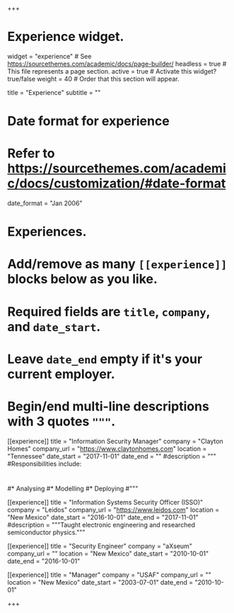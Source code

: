 +++
# Experience widget.
widget = "experience"  # See https://sourcethemes.com/academic/docs/page-builder/
headless = true  # This file represents a page section.
active = true  # Activate this widget? true/false
weight = 40  # Order that this section will appear.

title = "Experience"
subtitle = ""

# Date format for experience
#   Refer to https://sourcethemes.com/academic/docs/customization/#date-format
date_format = "Jan 2006"

# Experiences.
#   Add/remove as many `[[experience]]` blocks below as you like.
#   Required fields are `title`, `company`, and `date_start`.
#   Leave `date_end` empty if it's your current employer.
#   Begin/end multi-line descriptions with 3 quotes `"""`.
[[experience]]
  title = "Information Security Manager"
  company = "Clayton Homes"
  company_url = "https://www.claytonhomes.com"
  location = "Tennessee"
  date_start = "2017-11-01"
  date_end = ""
  #description = """
  #Responsibilities include:
  #
  #* Analysing
  #* Modelling
  #* Deploying
  #"""

[[experience]]
  title = "Information Systems Security Officer (ISSO)"
  company = "Leidos"
  company_url = "https://www.leidos.com"
  location = "New Mexico"
  date_start = "2016-10-01"
  date_end = "2017-11-01"
  #description = """Taught electronic engineering and researched semiconductor physics."""

[[experience]]
  title = "Security Engineer"
  company = "aXseum"
  company_url = ""
  location = "New Mexico"
  date_start = "2010-10-01"
  date_end = "2016-10-01"

[[experience]]
  title = "Manager"
  company = "USAF"
  company_url = ""
  location = "New Mexico"
  date_start = "2003-07-01"
  date_end = "2010-10-01"

+++
